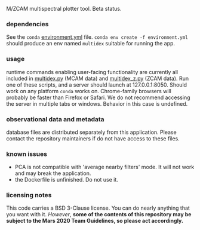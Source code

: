 M/ZCAM multispectral plotter tool. Beta status.

### dependencies
See the ```conda``` [environment.yml](environment.yml) file. ```conda env create -f environment.yml``` should 
produce an env named ```multidex``` suitable for running the app.

### usage
runtime commands enabling user-facing functionality are currently all included in [multidex.py](multidex/multidex.py) (MCAM data) and 
[multidex_z.py](multidex/multidex_z.py) (ZCAM data). Run one of these scripts, and a server should launch at 127.0.0.1:8050. 
Should work on any platform ```conda``` works on. Chrome-family browsers will probably be faster than Firefox or Safari.
We do not recommend accessing the server in multiple tabs or windows. Behavior in this case is undefined.

### observational data and metadata
database files are distributed separately from this application. Please contact
the repository maintainers if do not have access to these files.

### known issues
* PCA is not compatible with 'average nearby filters' mode. It will not work and may break the application.
* the Dockerfile is unfinished. Do not use it.

### licensing notes
This code carries a BSD 3-Clause license. You can do nearly anything that you want with it. _However_, **some of the contents of this repository may be subject to the Mars 2020 Team Guidelines, so please act accordingly.**
